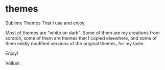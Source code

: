 themes
======

Sublime Themes That I use and enjoy.

Most of themes are "white on dark".
Some of them are my creations from scratch, some of them are themes that
I copied elsewhere, and some of them mildly modified versions of the original
themes, for my taste.

Enjoy!

Volkan.
